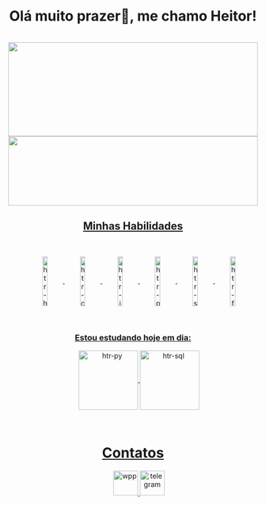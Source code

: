<div>
  <h1 align="center">Olá muito prazer👋, me chamo Heitor!</h1><br>
    <a href="https://github.com/DevHRusty/github-readme-stats">
      <img height=190 Width=100% align="center" src="https://github-readme-stats.vercel.app/api?username=DevHRusty&theme=dark&show_icons=true" />
        <br>
          <a href="https://github.com/DevHRusty/convoychat">
            <img height=140 Width=100% align="center" src="https://github-readme-stats.vercel.app/api/top-langs?username=DevHRusty&layout=compact&langs_count=8&card_width=320&theme=dark" />
</div>
            
<h2 align="center">Minhas Habilidades</h2>

  <br>
  
 <ul align="center">
  <img align="center" height=100 Width=15% alt="htr-html" src="https://cdn.jsdelivr.net/gh/devicons/devicon/icons/html5/html5-original-wordmark.svg" />
    <img align="center" height=100 Width=15% alt="htr-css" src="https://cdn.jsdelivr.net/gh/devicons/devicon/icons/css3/css3-original-wordmark.svg" />
      <img align="center" height=100 Width=15% alt="htr-js" src="https://cdn.jsdelivr.net/gh/devicons/devicon/icons/javascript/javascript-original.svg" />
        <img align="center" height=100 Width=15% alt="htr-py" src="https://cdn.jsdelivr.net/gh/devicons/devicon/icons/python/python-original-wordmark.svg" />
          <img align="center" height=100 Width=15% alt="htr-sql" src="https://cdn.jsdelivr.net/gh/devicons/devicon/icons/mysql/mysql-original-wordmark.svg" />
            <img align="center" height=100 Width=15% alt="htr-figma" src="https://cdn.jsdelivr.net/gh/devicons/devicon/icons/figma/figma-original.svg" />
 </ul>

  <br>
  
<h3 align="center">Estou estudando hoje em dia:</h3>

 <ul align="center">
    <img align="center" height=120 alt="htr-py" src="https://cdn.jsdelivr.net/gh/devicons/devicon/icons/python/python-original-wordmark.svg" />
      <img align="center" height=120 alt="htr-sql" src="https://cdn.jsdelivr.net/gh/devicons/devicon/icons/mysql/mysql-original-wordmark.svg" />
 </ul>

   <br>
  
<h1 align="center">Contatos</h1>
      
<ul align=" center">
  <a href="https://wa.me/5511947755822">
    <img alt="wpp" height=50 src="https://img.shields.io/badge/WhatsApp-25D366?style=for-the-badge&logo=whatsapp&logoColor=black">
      <a href="https://t.me/DevHRusty">
        <img alt="telegram" height=50 src="https://img.shields.io/badge/Telegram-2CA5E0?style=for-the-badge&logo=telegram&logoColor=white">
</ul>
